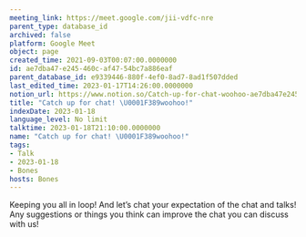 ```yaml
---
meeting_link: https://meet.google.com/jii-vdfc-nre
parent_type: database_id
archived: false
platform: Google Meet
object: page
created_time: 2021-09-03T00:07:00.0000000
id: ae7dba47-e245-460c-af47-54bc7a886eaf
parent_database_id: e9339446-880f-4ef0-8ad7-8ad1f507dded
last_edited_time: 2023-01-17T14:26:00.0000000
notion_url: https://www.notion.so/Catch-up-for-chat-woohoo-ae7dba47e245460caf4754bc7a886eaf
title: "Catch up for chat! \U0001F389woohoo!"
indexDate: 2023-01-18
language_level: No limit
talktime: 2023-01-18T21:10:00.0000000
name: "Catch up for chat! \U0001F389woohoo!"
tags:
- Talk
- 2023-01-18
- Bones
hosts: Bones
---
```


Keeping you all in loop! And let’s chat your expectation of the chat and talks!
Any suggestions or things you think can improve the chat you can discuss with us!





